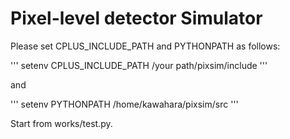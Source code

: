 # Pixel-level detector Simulator

Please set CPLUS_INCLUDE_PATH and PYTHONPATH as follows:

'''
setenv CPLUS_INCLUDE_PATH /your path/pixsim/include
'''

and

'''
setenv PYTHONPATH /home/kawahara/pixsim/src
'''

Start from works/test.py.

